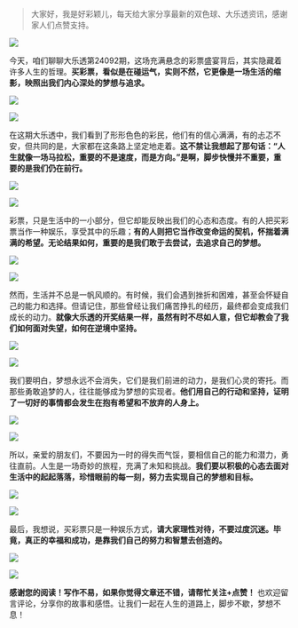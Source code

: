> 大家好，我是好彩颖儿，每天给大家分享最新的双色球、大乐透资讯，感谢家人们点赞支持。

![](https://cdn.jsdelivr.net/gh/wangwenjie1314/PicCDN/2024-7-12/1720763627240-image.png)


今天，咱们聊聊大乐透第24092期，这场充满悬念的彩票盛宴背后，其实隐藏着许多人生的哲理。**买彩票，看似是在碰运气，实则不然，它更像是一场生活的缩影，映照出我们内心深处的梦想与追求。**

![](https://cdn.jsdelivr.net/gh/wangwenjie1314/PicCDN/2024-8-10/1723282747245-image.png)

![](https://cdn.jsdelivr.net/gh/wangwenjie1314/PicCDN/2024-8-10/1723282753113-image.png)

在这期大乐透中，我们看到了形形色色的彩民，他们有的信心满满，有的忐忑不安，但共同的是，大家都在这条路上坚定地走着。**这不禁让我想起了那句话：“人生就像一场马拉松，重要的不是速度，而是方向。”是啊，脚步快慢并不重要，重要的是我们仍在前行。**

![](https://cdn.jsdelivr.net/gh/wangwenjie1314/PicCDN/2024-8-10/1723282758454-image.png)

![](https://cdn.jsdelivr.net/gh/wangwenjie1314/PicCDN/2024-8-10/1723282763824-image.png)

彩票，只是生活中的一小部分，但它却能反映出我们的心态和态度。有的人把买彩票当作一种娱乐，享受其中的乐趣；**有的人则把它当作改变命运的契机，怀揣着满满的希望。无论结果如何，重要的是我们敢于去尝试，去追求自己的梦想。**

![](https://cdn.jsdelivr.net/gh/wangwenjie1314/PicCDN/2024-8-10/1723282768824-image.png)

![](https://cdn.jsdelivr.net/gh/wangwenjie1314/PicCDN/2024-8-10/1723282776713-image.png)

然而，生活并不总是一帆风顺的。有时候，我们会遇到挫折和困难，甚至会怀疑自己的能力和选择。但请记住，那些曾经让我们痛苦挣扎的经历，最终都会变成我们成长的动力。**就像大乐透的开奖结果一样，虽然有时不尽如人意，但它却教会了我们如何面对失望，如何在逆境中坚持。**

![](https://cdn.jsdelivr.net/gh/wangwenjie1314/PicCDN/2024-8-10/1723282784107-image.png)

![](https://cdn.jsdelivr.net/gh/wangwenjie1314/PicCDN/2024-8-10/1723282797524-image.png)


我们要明白，梦想永远不会消失，它们是我们前进的动力，是我们心灵的寄托。而那些勇敢追梦的人，往往能够成为梦想的实现者。**他们用自己的行动和坚持，证明了一切好的事情都会发生在抱有希望和不放弃的人身上。**

![](https://cdn.jsdelivr.net/gh/wangwenjie1314/PicCDN/2024-8-10/1723282791265-image.png)

![](https://cdn.jsdelivr.net/gh/wangwenjie1314/PicCDN/2024-8-10/1723282809903-image.png)

所以，亲爱的朋友们，不要因为一时的得失而气馁，要相信自己的能力和潜力，勇往直前。人生是一场奇妙的旅程，充满了未知和挑战。**我们要以积极的心态去面对生活中的起起落落，珍惜眼前的每一刻，努力去实现自己的梦想和目标。**

![](https://cdn.jsdelivr.net/gh/wangwenjie1314/PicCDN/2024-8-10/1723282805151-image.png)

![](https://cdn.jsdelivr.net/gh/wangwenjie1314/PicCDN/2024-8-10/1723282814945-image.png)

最后，我想说，买彩票只是一种娱乐方式，**请大家理性对待，不要过度沉迷。毕竟，真正的幸福和成功，是靠我们自己的努力和智慧去创造的。**

![](https://cdn.jsdelivr.net/gh/wangwenjie1314/PicCDN/2024-8-10/1723282820558-image.png)

![](https://cdn.jsdelivr.net/gh/wangwenjie1314/PicCDN/2024-8-10/1723282827231-image.png)

**感谢您的阅读！写作不易，如果你觉得文章还不错，请帮忙关注+点赞！** 也欢迎留言评论，分享你的故事和感悟。让我们一起在人生的道路上，脚步不歇，梦想不息！